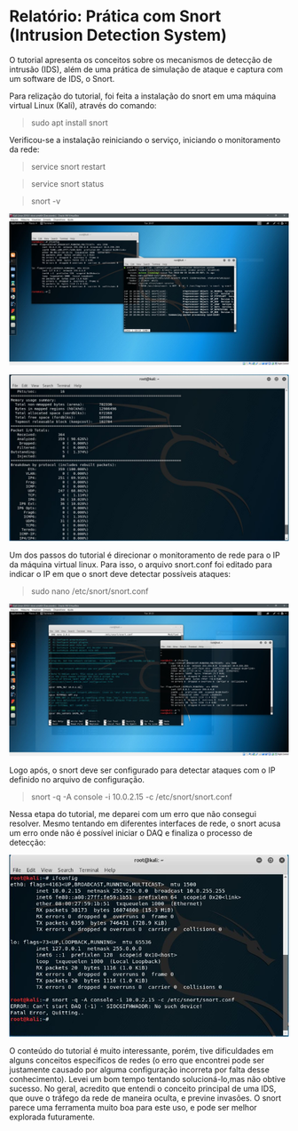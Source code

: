 # Relatório: Prática com Snort (Intrusion Detection System)

O tutorial apresenta os conceitos sobre os mecanismos de detecção de intrusão (IDS), além de uma prática de simulação de ataque e captura com um software de IDS, o Snort.

Para relização do tutorial, foi feita a instalação do snort em uma máquina virtual Linux (Kali), através do comando:

> sudo apt install snort

Verificou-se a instalação reiniciando o serviço, iniciando o monitoramento da rede:

> service snort restart

> service snort status

> snort -v

![](screenshots/running.JPG)

![](screenshots/monitoring.JPG)

Um dos passos do tutorial é direcionar o monitoramento de rede para o IP da máquina virtual linux. Para isso, o arquivo snort.conf foi editado para indicar o IP em que o snort deve detectar possíveis ataques:


> sudo nano /etc/snort/snort.conf

![](screenshots/monitoring_ip.JPG)

Logo após, o snort deve ser configurado para detectar ataques com o IP definido no arquivo de configuração.

> snort -q -A console -i 10.0.2.15 -c /etc/snort/snort.conf

Nessa etapa do tutorial, me deparei com um erro que não consegui resolver. Mesmo tentando em diferentes interfaces de rede, o snort acusa um erro onde não é possível iniciar o DAQ e finaliza o processo de detecção:

![](screenshots/error.JPG)

O conteúdo do tutorial é muito interessante, porém, tive dificuldades em alguns conceitos específicos de redes (o erro que encontrei pode ser justamente causado por alguma configuração incorreta por falta desse conhecimento). Levei um bom tempo tentando solucioná-lo,mas não obtive sucesso. No geral, acredito que entendi o conceito principal de uma IDS, que ouve o tráfego da rede de maneira oculta, e previne invasões. O snort parece uma ferramenta muito boa para este uso, e pode ser melhor explorada futuramente.
